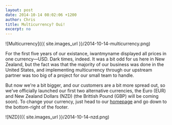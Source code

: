 ```yaml
---
layout: post
date: 2014-10-14 08:02:06 +1200
author: Chris
title: Multicurrency? Oui!
excerpt: no
---
```


![Multicurrency]({{ site.images_url }}/2014-10-14-multicurrency.png)

For the first five years of our existance, iwantmyname displayed all prices in one currency—USD. Dark times, indeed. It was a bit odd for us here in New Zealand, but the fact was that the majority of our business was done in the United States, and implementing multicurrency through our upstream partner was too big of a project for our small team to handle. 

But now we're a bit bigger, and our customers are a bit more spread out, so we've officially launched our first two alternative currencies, the Euro (EUR) and New Zealand Dollars (NZD) (the Brittish Pound (GBP) will be coming soon). To change your currency, just head to our [homepage](https://iwantmyname.com/) and go down to the bottom-right of the footer.

![NZD]({{ site.images_url }}/2014-10-14-nzd.png)

